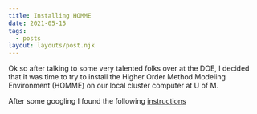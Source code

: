 ```yaml
---
title: Installing HOMME
date: 2021-05-15
tags:
  - posts
layout: layouts/post.njk
---
```



Ok so after talking to some very talented folks over at the DOE, 
I decided that it was time to try to install the Higher Order Method Modeling Environment
(HOMME) on our local cluster computer at U of M. 

After some googling I found the following [instructions](https://acme-climate.atlassian.net/wiki/spaces/DOC/pages/2735079654/Standalone+HOMME)


